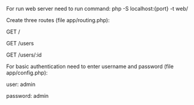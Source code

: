 For run web server need to run command: php -S localhost:{port} -t web/

Create three routes (file app/routing.php):

GET /

GET /users

GET /users/:id


For basic authentication need to enter username and password (file app/config.php):

user: admin

password: admin
